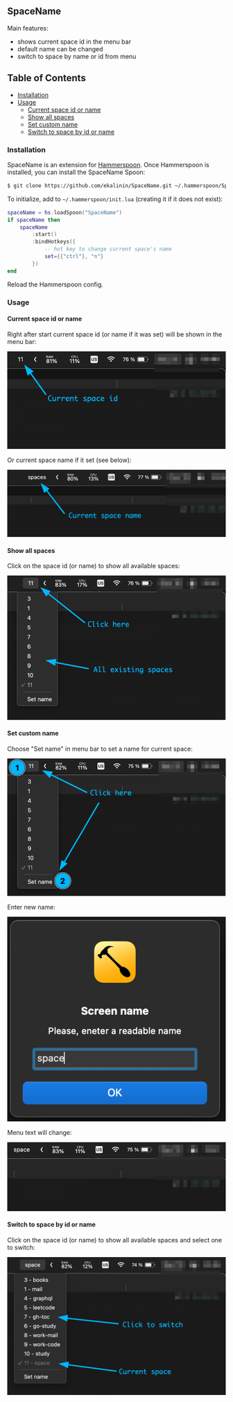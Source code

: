 ## SpaceName

Main features:
- shows current space id in the menu bar
- default name can be changed
- switch to space by name or id from menu

## Table of Contents

  * [Installation](#installation)
  * [Usage](#usage)
    * [Current space id or name](#current-space-id-or-name)
    * [Show all spaces](#show-all-spaces)
    * [Set custom name](#set-custom-name)
    * [Switch to space by id or name](#switch-to-space-by-id-or-name)

### Installation

SpaceName is an extension for [Hammerspoon](http://hammerspoon.org/). Once Hammerspoon is installed, you can install the SpaceName Spoon:

```sh
$ git clone https://github.com/ekalinin/SpaceName.git ~/.hammerspoon/Spoons/SpaceName.spoon
```

To initialize, add to `~/.hammerspoon/init.lua` (creating it if it does not exist):

```lua
spaceName = hs.loadSpoon("SpaceName")
if spaceName then
    spaceName
        :start()
        :bindHotkeys({
            -- hot key to change current space's name
            set={{"ctrl"}, "n"}
        })
end
```

Reload the Hammerspoon config.

### Usage

#### Current space id or name

Right after start current space id (or name if it was set) will be shown in the menu bar:

![Current space id](assets/01.current.space.id.png)

Or current space name if it set (see below):

![Menu bar with current space id or name](assets/01.current.space.name.png)

#### Show all spaces

Click on the space id (or name) to show all available spaces:

![All existing spaces](assets/02.all.spaces.png)


#### Set custom name

Choose "Set name" in menu bar to set a name for current space:

![Set space name](assets/03.set.name.png)

Enter new name:

![Enter new name](assets/03.new.name.png)

Menu text will change:

![Menu updates](assets/03.menu.update.png)

#### Switch to space by id or name

Click on the space id (or name) to show all available spaces and select one to switch:

![Switch to space](assets/04.switch.png)
